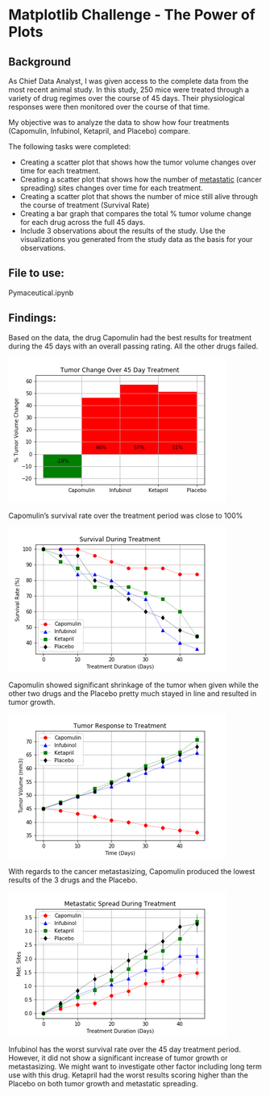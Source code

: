 # Matplotlib Challenge - The Power of Plots

## Background

As Chief Data Analyst, I was given access to the complete data from the most recent animal study. In this study, 250 mice were treated through a variety of drug regimes over the course of 45 days. Their physiological responses were then monitored over the course of that time. 

My objective was to analyze the data to show how four treatments (Capomulin, Infubinol, Ketapril, and Placebo) compare.

The following tasks were completed:

* Creating a scatter plot that shows how the tumor volume changes over time for each treatment.
* Creating a scatter plot that shows how the number of [metastatic](https://en.wikipedia.org/wiki/Metastasis) (cancer spreading) sites changes over time for each treatment.
* Creating a scatter plot that shows the number of mice still alive through the course of treatment (Survival Rate)
* Creating a bar graph that compares the total % tumor volume change for each drug across the full 45 days.
* Include 3 observations about the results of the study. Use the visualizations you generated from the study data as the basis for your observations.

## File to use:
Pymaceutical.ipynb  

## Findings:

Based on the data, the drug Capomulin had the best results for treatment during the 45 days with an overall passing rating.  All the other drugs failed.

![Image of Pass or Fail](Images/tumor_change.png)

Capomulin’s survival rate over the treatment period was close to 100%

![Image of Survival Chart](Images/survival.png)

Capomulin showed significant shrinkage of the tumor when given while the other two drugs and the Placebo pretty much stayed in line and resulted in tumor growth.

![Image of Tumor Growth Chart](Images/tumor_response.png)

With regards to the cancer metastasizing, Capomulin produced the lowest results of the 3 drugs and the Placebo.  

![Image of Metastatic Spread Chart](Images/met_spread.png)

Infubinol has the worst survival rate over the 45 day treatment period.  However, it did not show a significant increase of tumor growth or metastasizing.  We might want to investigate other factor including long term use with this drug. Ketapril had the worst results scoring higher than the Placebo on both tumor growth and metastatic spreading.

